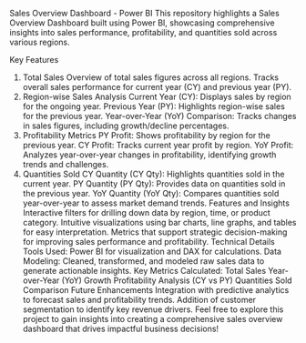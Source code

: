 
Sales Overview Dashboard - Power BI
This repository highlights a Sales Overview Dashboard built using Power BI, showcasing comprehensive insights into sales performance, profitability, and quantities sold across various regions.

Key Features
1. Total Sales
Overview of total sales figures across all regions.
Tracks overall sales performance for current year (CY) and previous year (PY).
2. Region-wise Sales Analysis
Current Year (CY): Displays sales by region for the ongoing year.
Previous Year (PY): Highlights region-wise sales for the previous year.
Year-over-Year (YoY) Comparison:
Tracks changes in sales figures, including growth/decline percentages.
3. Profitability Metrics
PY Profit: Shows profitability by region for the previous year.
CY Profit: Tracks current year profit by region.
YoY Profit: Analyzes year-over-year changes in profitability, identifying growth trends and challenges.
4. Quantities Sold
CY Quantity (CY Qty): Highlights quantities sold in the current year.
PY Quantity (PY Qty): Provides data on quantities sold in the previous year.
YoY Quantity (YoY Qty): Compares quantities sold year-over-year to assess market demand trends.
Features and Insights
Interactive filters for drilling down data by region, time, or product category.
Intuitive visualizations using bar charts, line graphs, and tables for easy interpretation.
Metrics that support strategic decision-making for improving sales performance and profitability.
Technical Details
Tools Used: Power BI for visualization and DAX for calculations.
Data Modeling: Cleaned, transformed, and modeled raw sales data to generate actionable insights.
Key Metrics Calculated:
Total Sales
Year-over-Year (YoY) Growth
Profitability Analysis (CY vs PY)
Quantities Sold Comparison
Future Enhancements
Integration with predictive analytics to forecast sales and profitability trends.
Addition of customer segmentation to identify key revenue drivers.
Feel free to explore this project to gain insights into creating a comprehensive sales overview dashboard that drives impactful business decisions!
